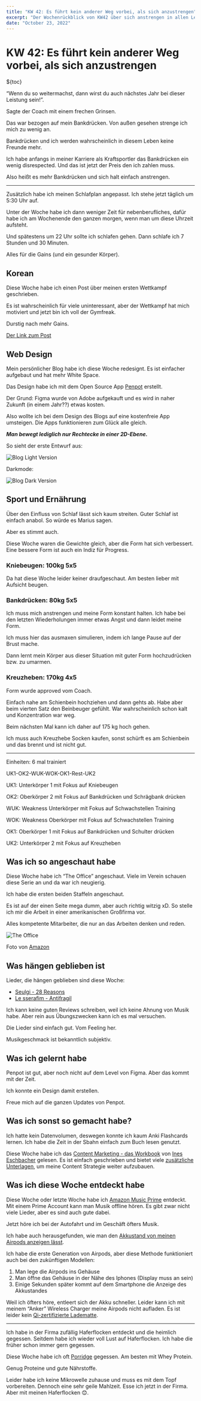 ```yaml
---
title: "KW 42: Es führt kein anderer Weg vorbei, als sich anzustrengen"
excerpt: "Der Wochenrückblick von KW42 über sich anstrengen in allen Lebensbereichen"
date: "October 23, 2022"
---
```


# KW 42: Es führt kein anderer Weg vorbei, als sich anzustrengen

${toc}

“Wenn du so weitermachst, dann wirst du auch nächstes Jahr bei dieser Leistung sein!”.

Sagte der Coach mit einem frechen Grinsen.

Das war bezogen auf mein Bankdrücken. Von außen gesehen strenge ich mich zu wenig an.

Bankdrücken und ich werden wahrscheinlich in diesem Leben keine Freunde mehr.

Ich habe anfangs in meiner Karriere als Kraftsportler das Bankdrücken ein wenig disrespected. Und das ist jetzt der Preis den ich zahlen muss.

Also heißt es mehr Bankdrücken und sich halt einfach anstrengen.

---

Zusätzlich habe ich meinen Schlafplan angepasst. Ich stehe jetzt täglich um 5:30 Uhr auf.

Unter der Woche habe ich dann weniger Zeit für nebenberufliches, dafür habe ich am Wochenende den ganzen morgen, wenn man um diese Uhrzeit aufsteht.

Und spätestens um 22 Uhr sollte ich schlafen gehen. Dann schlafe ich 7 Stunden und 30 Minuten.

Alles für die Gains (und ein gesunder Körper).

## Korean

Diese Woche habe ich einen Post über meinen ersten Wettkampf geschrieben.

Es ist wahrscheinlich für viele uninteressant, aber der Wettkampf hat mich motiviert und jetzt bin ich voll der Gymfreak.

Durstig nach mehr Gains.

[Der Link zum Post](https://blog.naver.com/minhkhangtran/222908108494)

## Web Design

Mein persönlicher Blog habe ich diese Woche redesignt. Es ist einfacher aufgebaut und hat mehr White Space.

Das Design habe ich mit dem Open Source App [Penpot](https://penpot.app/) erstellt.

Der Grund: Figma wurde von Adobe aufgekauft und es wird in naher Zukunft (in einem Jahr??) etwas kosten.

Also wollte ich bei dem Design des Blogs auf eine kostenfreie App umsteigen. Die Apps funktionieren zum Glück alle gleich.

**_Man bewegt lediglich nur Rechtecke in einer 2D-Ebene._**

So sieht der erste Entwurf aus:

![Blog Light Version](/images/posts/kw42/blog-light.png)

Darkmode:

![Blog Dark Version](/images/posts/kw42/blog-dark.png)

## Sport und Ernährung

Über den Einfluss von Schlaf lässt sich kaum streiten. Guter Schlaf ist einfach anabol. So würde es Marius sagen.

Aber es stimmt auch.

Diese Woche waren die Gewichte gleich, aber die Form hat sich verbessert. Eine bessere Form ist auch ein Indiz für Progress.

### **Kniebeugen: 100kg 5x5**

Da hat diese Woche leider keiner draufgeschaut. Am besten lieber mit Aufsicht beugen.

### **Bankdrücken: 80kg 5x5**

Ich muss mich anstrengen und meine Form konstant halten. Ich habe bei den letzten Wiederholungen immer etwas Angst und dann leidet meine Form.

Ich muss hier das ausmaxen simulieren, indem ich lange Pause auf der Brust mache.

Dann lernt mein Körper aus dieser Situation mit guter Form hochzudrücken bzw. zu umarmen.

### Kreuzheben: 170kg 4x5

Form wurde approved vom Coach.

Einfach nahe am Schienbein hochziehen und dann gehts ab. Habe aber beim vierten Satz den Beinbeuger gefühlt. War wahrscheinlich schon kalt und Konzentration war weg.

Beim nächsten Mal kann ich daher auf 175 kg hoch gehen.

Ich muss auch Kreuzhebe Socken kaufen, sonst schürft es am Schienbein und das brennt und ist nicht gut.

---

Einheiten: 6 mal trainiert

UK1-OK2-WUK-WOK-OK1-Rest-UK2

UK1: Unterkörper 1 mit Fokus auf Kniebeugen

OK2: Oberkörper 2 mit Fokus auf Bankdrücken und Schrägbank drücken

WUK: Weakness Unterkörper mit Fokus auf Schwachstellen Training

WOK: Weakness Oberkörper mit Fokus auf Schwachstellen Training

OK1: Oberkörper 1 mit Fokus auf Bankdrücken und Schulter drücken

UK2: Unterkörper 2 mit Fokus auf Kreuzheben

## Was ich so angeschaut habe

Diese Woche habe ich “The Office” angeschaut. Viele im Verein schauen diese Serie an und da war ich neugierig.

Ich habe die ersten beiden Staffeln angeschaut.

Es ist auf der einen Seite mega dumm, aber auch richtig witzig xD. So stelle ich mir die Arbeit in einer amerikanischen Großfirma vor.

Alles kompetente Mitarbeiter, die nur an das Arbeiten denken und reden.

![The Office](/images/posts/kw42/the-office.png)

Foto von [Amazon](https://www.amazon.de/Office-Staffel-dt-OV/dp/B07SXC4KPQ)

## Was hängen geblieben ist

Lieder, die hängen geblieben sind diese Woche:

- [Seulgi - 28 Reasons](https://www.youtube.com/watch?v=G_BYjnopO6U)
- [Le sserafim - Antifragil](https://www.youtube.com/watch?v=pyf8cbqyfPs)

Ich kann keine guten Reviews schreiben, weil ich keine Ahnung von Musik habe. Aber rein aus Übungszwecken kann ich es mal versuchen.

Die Lieder sind einfach gut. Vom Feeling her.

Musikgeschmack ist bekanntlich subjektiv.

## Was ich gelernt habe

Penpot ist gut, aber noch nicht auf dem Level von Figma. Aber das kommt mit der Zeit.

Ich konnte ein Design damit erstellen.

Freue mich auf die ganzen Updates von Penpot.

## Was ich sonst so gemacht habe?

Ich hatte kein Datenvolumen, deswegen konnte ich kaum Anki Flashcards lernen. Ich habe die Zeit in der Sbahn einfach zum Buch lesen genutzt.

Diese Woche habe ich das [Content Marketing - das Workbook](https://www.amazon.de/Content-Marketing-Workbook-erfolgreichem-Business/dp/3958455166) von [Ines Eschbacher](https://www.punkt-komma.at/de/Team) gelesen. Es ist einfach geschrieben und bietet viele [zusätzliche Unterlagen](https://www.punkt-komma.at/de/Content-Marketing-Workbook), um meine Content Strategie weiter aufzubauen.

## Was ich diese Woche entdeckt habe

Diese Woche oder letzte Woche habe ich [Amazon Music Prime](https://www.amazon.de/music/prime) entdeckt. Mit einem Prime Account kann man Musik offline hören. Es gibt zwar nicht viele Lieder, aber es sind auch gute dabei.

Jetzt höre ich bei der Autofahrt und im Geschäft öfters Musik.

Ich habe auch herausgefunden, wie man den [Akkustand von meinen Airpods anzeigen lässt](https://support.apple.com/de-de/HT207012#:~:text=%C3%96ffne%20den%20Casedeckel%2C%20und%20halte,iPad%20oder%20iPod%20touch%20%C3%BCberpr%C3%BCfen.).

Ich habe die erste Generation von Airpods, aber diese Methode funktioniert auch bei den zukünftigen Modellen:

1. Man lege die Airpods ins Gehäuse
2. Man öffne das Gehäuse in der Nähe des Iphones (Display muss an sein)
3. Einige Sekunden später kommt auf dem Smartphone die Anzeige des Akkustandes

Weil ich öfters höre, entleert sich der Akku schneller. Leider kann ich mit meinem “Anker” Wireless Charger meine Airpods nicht aufladen. Es ist leider kein [Qi-zertifizierte Ladematte](https://www.apple.com/de/shop/accessories/all/wireless-chargers).

---

Ich habe in der Firma zufällig Haferflocken entdeckt und die heimlich gegessen. Seitdem habe ich wieder voll Lust auf Haferflocken. Ich habe die früher schon immer gern gegessen.

Diese Woche habe ich oft [Porridge](https://www.youtube.com/watch?v=uew_PsI6RZs) gegessen. Am besten mit Whey Protein.

Genug Proteine und gute Nährstoffe.

Leider habe ich keine Mikrowelle zuhause und muss es mit dem Topf vorbereiten. Dennoch eine sehr geile Mahlzeit.
Esse ich jetzt in der Firma. Aber mit meinen Haferflocken 😊.
